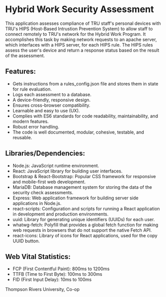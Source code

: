 # Hybrid Work Security Assessment

This application assesses compliance of TRU staff's personal devices with TRU's HIPS (Host-Based Intrustion Prevention System) to allow staff to connect remotely 
to TRU's network for the Hybrid Work Program. It accomplishes this task by making network requests to an apache server, which interfaces
with a HIPS server, for each HIPS rule.
The HIPS rules assess the user's device and return a response status based on the result of the assessment. 
 

## Features:
- Gets instructions from a rules_config.json file and stores them in state for rule evaluation.
- Logs each assessment to a database.
- A device-friendly, responsive design.
- Ensures cross-browser compatibility.
- Learnable and easy to use (UX).
- Complies with ES6 standards for code readability, maintainability, and modern features.
- Robust error handling.
- The code is well documented, modular, cohesive, testable, and reusable. 

## Libraries/Dependencies:
- Node.js: JavaScript runtime environment.
- React: JavaScript library for building user interfaces.
- Bootstrap & React-Bootstrap: Popular CSS framework for responsive and mobile-first web development.
- MariaDB: Database management system for storing the data of the security check assessments.
- Express: Web application framework for building server side applications in Node.js.
- react-scripts: Configuration and scripts for running a React application in development and production environments.
- uuid: Library for generating unique identifiers (UUIDs) for each user.
- whatwg-fetch: Polyfill that provides a global fetch function for making web requests in browsers that do not support the native Fetch API.
- react-icons: Library of icons for React applications, used for the copy UUID button.
 
## Web Vital Statistics:
- FCP (First Contentful Paint): 800ms to 1200ms
- TTFB (Time to First Byte): 100ms to 300ms
- FID (First Input Delay): 10ms to 100ms
 
Thompson Rivers University, Co-op
